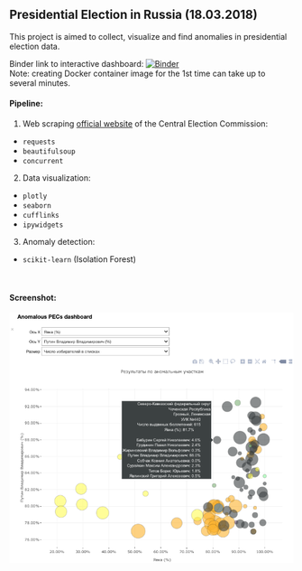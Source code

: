 ## Presidential Election in Russia (18.03.2018)

This project is aimed to collect, visualize and find anomalies in presidential election data.

Binder link to interactive dashboard: [![Binder](https://mybinder.org/badge.svg)](https://mybinder.org/v2/gh/german3d/RussianElections2018/master?filepath=dashboard.ipynb)  
Note: creating Docker container image for the 1st time can take up to several minutes.

#### Pipeline:
1. Web scraping [official website](http://www.vybory.izbirkom.ru/region/izbirkom) of the Central Election Commission:
- `requests`
- `beautifulsoup` 
- `concurrent`

2. Data visualization: 
- `plotly` 
- `seaborn` 
- `cufflinks` 
- `ipywidgets`

3. Anomaly detection: 
- `scikit-learn` (Isolation Forest)

<br>

#### Screenshot:
<img src="screenshots/anomalies.png" align="left"/> 